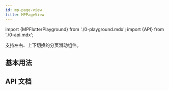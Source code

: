 ```yaml
---
id: mp-page-view
title: MPPageView
---
```


import {MPFlutterPlayground} from './0-playground.mdx';
import {API} from './0-api.mdx';

支持左右、上下切换的分页滑动组件。

## 基本用法

<MPFlutterPlayground source="/zh/samples/page_view.txt" height="500px" />

## API 文档

<API name="children" 
     type="List<Widget>" 
     desc="各分页内容" 
     more="必填" />

<API name="scrollDirection" 
     type="Axis" 
     desc="滚动的方向，横向或竖向" 
     more="非必填,默认值为 Axis.horizontal" />

<API name="loop" 
     type="bool" 
     desc="是否循环滚动，即滑动到最后一页时，继续滑动可到达第一页。" 
     more="非必填,默认值为 false" />

